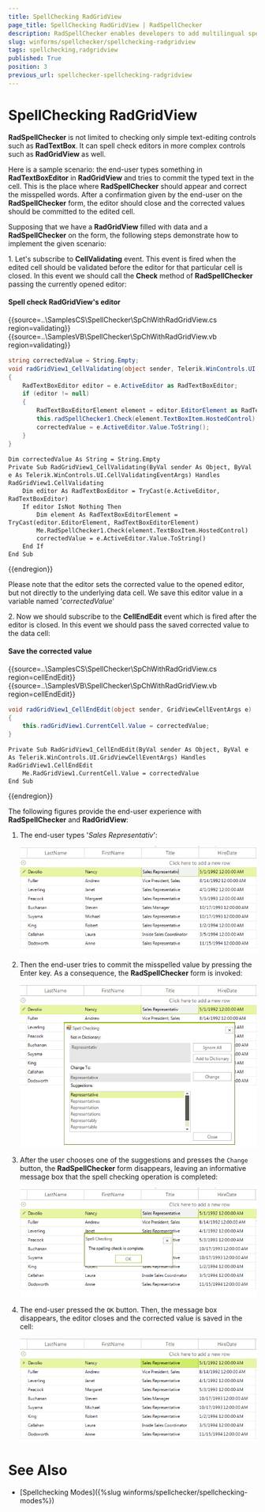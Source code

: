 ```yaml
---
title: SpellChecking RadGridView
page_title: SpellChecking RadGridView | RadSpellChecker
description: RadSpellChecker enables developers to add multilingual spell checking capabilities to their WinForms applications.
slug: winforms/spellchecker/spellchecking-radgridview
tags: spellchecking,radgridview
published: True
position: 3
previous_url: spellchecker-spellchecking-radgridview
---
```


# SpellChecking RadGridView

**RadSpellChecker** is not limited to checking only simple text-editing controls such as **RadTextBox**. It can spell check editors in more complex controls such as **RadGridView** as well.
      
Here is a sample scenario: the end-user types something in **RadTextBoxEditor** in **RadGridView** and tries to commit the typed text in the cell. This is the place where **RadSpellChecker** should appear and correct the misspelled words.  After a confirmation given by the end-user on the **RadSpellChecker** form, the editor should close and the corrected values should be committed to the edited cell.
      
Supposing that we have a **RadGridView** filled with data and a **RadSpellChecker** on the form, the following steps demonstrate how to implement the given scenario:
      
1\. Let's subscribe to **CellValidating** event. This event is fired when the edited cell should be validated before the editor for that particular cell is closed. In this event we should call the **Check** method of **RadSpellChecker** passing the currently opened editor:

#### Spell check RadGridView's editor

{{source=..\SamplesCS\SpellChecker\SpChWithRadGridView.cs region=validating}} 
{{source=..\SamplesVB\SpellChecker\SpChWithRadGridView.vb region=validating}} 

````C#
string correctedValue = String.Empty;
void radGridView1_CellValidating(object sender, Telerik.WinControls.UI.CellValidatingEventArgs e)
{
    RadTextBoxEditor editor = e.ActiveEditor as RadTextBoxEditor;
    if (editor != null)
    {
        RadTextBoxEditorElement element = editor.EditorElement as RadTextBoxEditorElement;
        this.radSpellChecker1.Check(element.TextBoxItem.HostedControl);
        correctedValue = e.ActiveEditor.Value.ToString();
    }
}

````
````VB.NET
Dim correctedValue As String = String.Empty
Private Sub RadGridView1_CellValidating(ByVal sender As Object, ByVal e As Telerik.WinControls.UI.CellValidatingEventArgs) Handles RadGridView1.CellValidating
    Dim editor As RadTextBoxEditor = TryCast(e.ActiveEditor, RadTextBoxEditor)
    If editor IsNot Nothing Then
        Dim element As RadTextBoxEditorElement = TryCast(editor.EditorElement, RadTextBoxEditorElement)
        Me.RadSpellChecker1.Check(element.TextBoxItem.HostedControl)
        correctedValue = e.ActiveEditor.Value.ToString()
    End If
End Sub

````

{{endregion}} 
 
Please note that the editor sets the corrected value to the opened editor, but not directly to the underlying data cell. We save this editor value in a variable named '*correctedValue*'   

2\. Now we should subscribe to the **CellEndEdit** event which is fired after the editor is closed. In this event we should pass the saved corrected value to the data cell:

#### Save the corrected value

{{source=..\SamplesCS\SpellChecker\SpChWithRadGridView.cs region=cellEndEdit}} 
{{source=..\SamplesVB\SpellChecker\SpChWithRadGridView.vb region=cellEndEdit}} 

````C#
void radGridView1_CellEndEdit(object sender, GridViewCellEventArgs e)
{
    this.radGridView1.CurrentCell.Value = correctedValue;
}

````
````VB.NET
Private Sub RadGridView1_CellEndEdit(ByVal sender As Object, ByVal e As Telerik.WinControls.UI.GridViewCellEventArgs) Handles RadGridView1.CellEndEdit
    Me.RadGridView1.CurrentCell.Value = correctedValue
End Sub

````

{{endregion}} 

The following figures provide the end-user experience with **RadSpellChecker** and **RadGridView**:
      

1. The end-user types '*Sales Representativ*':

    ![spellchecker-spellchecking-radgridview 001](images/spellchecker-spellchecking-radgridview001.png)

1. Then the end-user tries to commit the misspelled value by pressing the Enter key. As a consequence, the **RadSpellChecker** form is invoked:

    ![spellchecker-spellchecking-radgridview 002](images/spellchecker-spellchecking-radgridview002.png)

1. After the user chooses one of the suggestions and presses the `Change` button, the **RadSpellChecker** form disappears, leaving an informative message box that the spell checking operation is completed:

    ![spellchecker-spellchecking-radgridview 003](images/spellchecker-spellchecking-radgridview003.png)

1. The end-user pressed the `OK` button. Then, the message box disappears, the editor closes and the corrected value is saved in the cell:

    ![spellchecker-spellchecking-radgridview 004](images/spellchecker-spellchecking-radgridview004.png)

# See Also

* [Spellchecking Modes]({%slug winforms/spellchecker/spellchecking-modes%})	
